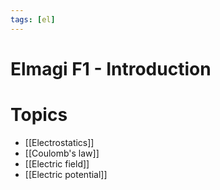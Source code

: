 ```yaml
---
tags: [el]
---
```

# Elmagi F1 - Introduction

# Topics
- [[Electrostatics]]
- [[Coulomb's law]]
- [[Electric field]]
- [[Electric potential]] 


